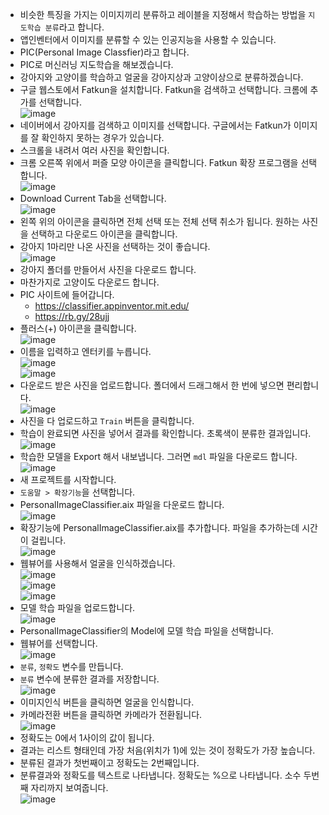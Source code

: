 * 비슷한 특징을 가지는 이미지끼리 분류하고 레이블을 지정해서 학습하는 방법을 ```지도학습 분류```라고 합니다.
* 앱인벤터에서 이미지를 분류할 수 있는 인공지능을 사용할 수 있습니다.
* PIC(Personal Image Classfier)라고 합니다.
* PIC로 머신러닝 지도학습을 해보겠습니다.
* 강아지와 고양이를 학습하고 얼굴을 강아지상과 고양이상으로 분류하겠습니다.
* 구글 웹스토에서 Fatkun을 설치합니다. Fatkun을 검색하고 선택합니다. 크롬에 추가를 선택합니다.   
![image](https://github.com/itple-sw/appinventer/assets/76088532/a77e245e-24dc-4269-8940-81ce1fa4ecdb)
* 네이버에서 강아지를 검색하고 이미지를 선택합니다. 구글에서는 Fatkun가 이미지를 잘 확인하지 못하는 경우가 있습니다.
* 스크롤을 내려서 여러 사진을 확인합니다.
* 크롬 오른쪽 위에서 퍼즐 모양 아이콘을 클릭합니다. Fatkun 확장 프로그램을 선택합니다.    
![image](https://github.com/itple-sw/appinventer/assets/76088532/d2fd6eca-80e0-4a4f-85c4-ce6fbbfc3f81)
* Download Current Tab을 선택합니다.   
![image](https://github.com/itple-sw/appinventer/assets/76088532/c9c6c2c0-7877-4989-b503-1ecf87a647bc)
* 왼쪽 위의 아이콘을 클릭하면 전체 선택 또는 전체 선택 취소가 됩니다. 원하는 사진을 선택하고 다운로드 아이콘을 클릭합니다.
* 강아지 1마리만 나온 사진을 선택하는 것이 좋습니다.    
![image](https://github.com/itple-sw/appinventer/assets/76088532/69af6d33-4ce2-4dd9-a868-afb865382981)
* 강아지 폴더를 만들어서 사진을 다운로드 합니다.
* 마찬가지로 고양이도 다운로드 합니다.
* PIC 사이트에 들어갑니다.
  * https://classifier.appinventor.mit.edu/
  * https://rb.gy/28ujj 
* 플러스(+) 아이콘을 클릭합니다.      
![image](https://github.com/itple-sw/appinventer/assets/76088532/59419d0e-c2a8-45c2-b289-04f792a70384)
* 이름을 입력하고 엔터키를 누릅니다.   
![image](https://github.com/itple-sw/appinventer/assets/76088532/8c6b8cac-4568-44c9-97e3-b64fff73a18a)   
![image](https://github.com/itple-sw/appinventer/assets/76088532/a26ccc1e-a2c1-493a-83cc-da698a2f8be7)
* 다운로드 받은 사진을 업로드합니다. 폴더에서 드래그해서 한 번에 넣으면 편리합니다.   
![image](https://github.com/itple-sw/appinventer/assets/76088532/ba81ccb6-ebd7-41ae-99ea-dfd8ceb38925)
* 사진을 다 업로드하고 ```Train``` 버튼을 클릭합니다.
* 학습이 완료되면 사진을 넣어서 결과를 확인합니다. 초록색이 분류한 결과입니다.   
![image](https://github.com/itple-sw/appinventer/assets/76088532/2b472eb1-dc9c-489e-9640-75574c9e58cf)
* 학습한 모델을 Export 해서 내보냅니다. 그러면 ```mdl``` 파일을 다운로드 합니다.   
![image](https://github.com/itple-sw/appinventer/assets/76088532/c771d7a1-91df-43bd-8a63-7a4350348f89)
* 새 프로젝트를 시작합니다.
* ```도움말 > 확장기능```을 선택합니다.
* PersonalImageClassifier.aix 파일을 다운로드 합니다.   
![image](https://github.com/itple-sw/appinventer/assets/76088532/9412b2da-9070-4cab-abef-0867d81ac700)
* 확장기능에 PersonalImageClassifier.aix를 추가합니다. 파일을 추가하는데 시간이 걸립니다.   
![image](https://github.com/itple-sw/appinventer/assets/76088532/ac7b4ad4-b9f8-46d5-b58e-49ad2f6b5c0d)
* 웹뷰어를 사용해서 얼굴을 인식하겠습니다.      
![image](https://github.com/itple-sw/appinventer/assets/76088532/28c1c241-2697-49d6-9705-f73d6eeb6a87)   
![image](https://github.com/itple-sw/appinventer/assets/76088532/b7d41a6b-0d74-47e9-9be1-c52f652b15bb)   
![image](https://github.com/itple-sw/appinventer/assets/76088532/0c2a778d-840b-4d97-89b6-de39ab7a641b)
* 모델 학습 파일을 업로드합니다.   
![image](https://github.com/itple-sw/appinventer/assets/76088532/f11cfe24-05cf-4f6b-a2a1-2bced5bdaba5)
* PersonalImageClassifier의 Model에 모델 학습 파일을 선택합니다.
* 웹뷰어를 선택합니다.   
![image](https://github.com/itple-sw/appinventer/assets/76088532/585739b2-2ffe-4142-b01d-da5987055057)
* ```분류```, ```정확도``` 변수를 만듭니다.
* ```분류``` 변수에 분류한 결과를 저장합니다.   
![image](https://github.com/itple-sw/appinventer/assets/76088532/9d3a950d-17ba-40ca-8400-a152ec842879)
* 이미지인식 버튼을 클릭하면 얼굴을 인식합니다.
* 카메라전환 버튼을 클릭하면 카메라가 전환됩니다.   
![image](https://github.com/itple-sw/appinventer/assets/76088532/98a64262-f4c7-4508-a123-e607befa134a)
* 정확도는 0에서 1사이의 값이 됩니다.
* 결과는 리스트 형태인데 가장 처음(위치가 1)에 있는 것이 정확도가 가장 높습니다.
* 분류된 결과가 첫번째이고 정확도는 2번째입니다.
* 분류결과와 정확도를 텍스트로 나타냅니다. 정확도는 %으로 나타냅니다. 소수 두번째 자리까지 보여줍니다.   
![image](https://github.com/itple-sw/appinventer/assets/76088532/c7e67326-3e67-4fb9-a213-180960c9e6a0)














